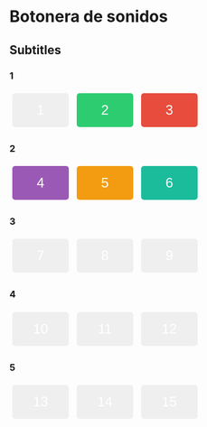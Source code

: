 <!DOCTYPE html>
<html>
<head>
  <title>Botonera de sonidos</title>
  <style>
    /* CSS styles for buttons */
    .numbered-button {
      font-size: 24px; /* set the font size */
      width: 100px; /* set the width */
      height: 60px; /* set the height */
      margin: 5px; /* add margin between buttons */
      color: #fff; /* set the text color */
      border: none; /* remove button borders */
      border-radius: 5px; /* add border radius for rounded edges */
    }

    /* Custom background colors for each button */
    #button1 {
      background-color: #3498db; /* set the background color */
    }

    #button2 {
      background-color: #2ecc71; /* set the background color */
    }

    #button3 {
      background-color: #e74c3c; /* set the background color */
    }

    #button4 {
      background-color: #9b59b6; /* set the background color */
    }

    #button5 {
      background-color: #f39c12; /* set the background color */
    }

    #button6 {
      background-color: #1abc9c; /* set the background color */
    }

    /* Additional button styles */
    .additional-buttons {
      display: flex;
      flex-wrap: wrap;
    }

    .additional-button {
      width: calc(33.33% - 10px);
    }
  </style>
  <script>
    // JavaScript code to play sounds when buttons are clicked
    function playSound(soundFile) {
      var audio = new Audio(soundFile);
      audio.play();
    }
  </script>
</head>
<body>
  <h1>Botonera de sonidos</h1>
  
  <h2>Subtitles</h2>
  <div>
    <h3>1</h3>
    <button id="button1" class="numbered-button" onclick="playSound('Apple Crunch Sound Effect.mp3')">1</button>
    <button id="button2" class="numbered-button" onclick="playSound('Leaves Branches Sound Effect.mp3')">2</button>
    <button id="button3" class="numbered-button" onclick="playSound('Human Eating Crunch Sound Effect HD.mp3')">3</button>
  </div>
  
  <div>
    <h3>2</h3>
    <button id="button4" class="numbered-button" onclick="playSound('Gooey Slime Sound Effect.mp3')">4</button>
    <button id="button5" class="numbered-button" onclick="playSound('Bubble Sound Effect.mp3')">5</button>
    <button id="button6" class="numbered-button" onclick="playSound('Woodpecker Sound Effect.mp3')">6</button>
  </div>
  
  <div>
    <h3>3</h3>
    <button id="button7" class="numbered-button" onclick="playSound('Woodpecker Sound Effect.mp3')">7</button>
    <button id="button8" class="numbered-button" onclick="playSound('Leaves Branches Sound Effect.mp3')">8</button>
    <button id="button9" class="numbered-button" onclick="playSound('Sweet Bird Sound Effect.mp3')">9</button>
  </div>
  
  <div>
    <h3>4</h3>
    <button id="button10" class="numbered-button" onclick="playSound('Acoustic Guitar G Major Chord Sound Effect.mp3')">10</button>
    <button id="button11" class="numbered-button" onclick="playSound('Acoustic Guitar A Minor Chord Sound Effect.mp3')">11</button>
    <button id="button12" class="numbered-button" onclick="playSound('Sweet Bird Sound Effect.mp3')">12</button>
  </div>
  
  <div>
    <h3>5</h3>
    <button id="button13" class="numbered-button" onclick="playSound('Sharp Noise Sound Effect.mp3')">13</button>
    <button id="button14" class="numbered-button" onclick="playSound('Gooey Slime Sound Effect.mp3')">14</button>
    <button id="button15" class="numbered-button" onclick="playSound('Bubble Sound Effect.mp3')">15</button>
  </div>
  
</body>
</html>



